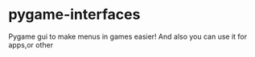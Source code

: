 # pygame-interfaces
Pygame gui to make menus in games easier!
And also you can use it for apps,or other
